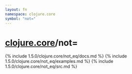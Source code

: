 ```yaml
---
layout: fn
namespace: clojure.core
symbol: "not="
---
```


# [clojure.core](../)/not=

{% include 1.5.0/clojure.core/not_eq/docs.md %}
{% include 1.5.0/clojure.core/not_eq/examples.md %}
{% include 1.5.0/clojure.core/not_eq/src.md %}

